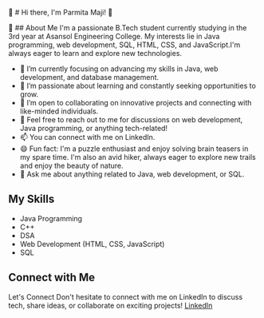 👋 # Hi there, I'm Parmita Maji! 👋

👀 ## About Me
I'm a passionate B.Tech student currently studying in the 3rd year at Asansol Engineering College. My interests lie in Java programming, web development, SQL, HTML, CSS, and JavaScript.I'm always eager to learn and explore new technologies.

- 🔭 I’m currently focusing on advancing my skills in Java, web development, and database management.
- 🌱 I’m passionate about learning and constantly seeking opportunities to grow.
- 👯 I’m open to collaborating on innovative projects and connecting with like-minded individuals.
- 💬 Feel free to reach out to me for discussions on web development, Java programming, or anything tech-related!
- 📫 You can connect with me on LinkedIn.
- 😄 Fun fact: I'm a puzzle enthusiast and enjoy solving brain teasers in my spare time. I'm also an avid hiker, always eager to explore new trails and enjoy the beauty of nature.
- 💬 Ask me about anything related to Java, web development, or SQL.

## My Skills

- Java Programming
- C++
- DSA
- Web Development (HTML, CSS, JavaScript)
- SQL

## Connect with Me
Let's Connect
Don't hesitate to connect with me on LinkedIn to discuss tech, share ideas, or collaborate on exciting projects!
[LinkedIn](www.linkedin.com/in/parmita-maji-b458b82bb)
